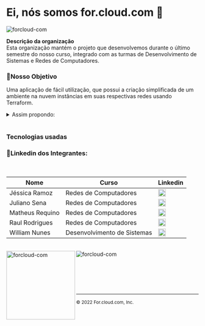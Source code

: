 # Ei, nós somos for.cloud.com 👋

<p align="left"> <img src= "https://komarev.com/ghpvc/?username=forcloud-com&label=Profile%20views&color=brightgreen&style=flat" alt="forcloud-com" /> </p>

<p><strong>Descrição da organização</strong><br>
Esta organização mantém o projeto que desenvolvemos durante o último semestre do nosso curso, integrado com as turmas de Desenvolvimento de Sistemas e Redes de Computadores. 
</p>

### **:hibiscus:Nosso Objetivo**

Uma aplicação de fácil utilização, que possui a criação simplificada de um ambiente na nuvem instâncias em suas respectivas redes usando Terraform.

<details>
    <summary>Assim propondo:</summary>
    <br>
    <ul>
        <li>Rentabilidade;</li>
        <li>Alta disponibilidade.</li>  
        <li>Nossa aplicação com:
            <ul>
                <li>Fácil entedimento;</li>
                <li>Praticidade ao utilizar;</li>
                <li>.</li>
            </ul>
        </li>
    </ul>
</details>

<br>

### Tecnologias usadas
### :hibiscus:Linkedin dos Integrantes:
<div> <!--Linkedin dos Integrantes Começo-->
    <table>
        <thead>
            <th>Nome</th>
            <th>Curso</th>
            <th>Linkedin</th>
        </thead>
        ㅤ
        <tbody>
        ㅤ
            <tr> <!--Linkedin Jéssica Começo -->
                <td>Jéssica Ramoz</td>
                <td>Redes de Computadores</td>
                <td><a href="https://www.linkedin.com/in/jéssica-ramoz-303641227" target="_blank"><img src="https://img.icons8.com/fluency/240/undefined/linkedin-circled.png" align="center" alt="Linkedin" height="20" width="20" /></a> </td>
            </tr> <!--Linkedin Jéssica Fim -->
            ㅤ
            <tr> <!--Linkedin Juliano Começo -->
                <td>Juliano Sena</td>
                <td>Redes de Computadores</td>
                <td><a href="https://www.linkedin.com/in/juliano-sena-94bb27212" target="_blank"><img src="https://img.icons8.com/fluency/240/undefined/linkedin-circled.png" align="center" alt="Linkedin" height="20" width="20" /></a> </td>
            </tr> <!--Linkedin Juliano Fim -->
            ㅤ
            <tr> <!--Linkedin Matheus Começo -->
                <td>Matheus Requino</td>
                <td>Redes de Computadores</td>
                <td><a href="https://www.linkedin.com/in/matheus-henrique-requino-costa-2b967a226" target="_blank"><img src="https://img.icons8.com/fluency/240/undefined/linkedin-circled.png" align="center" alt="Linkedin" height="20" width="20" /></a> </td>
            </tr> <!--Linkedin Matheus Fim -->
            ㅤ
            <tr> <!--Linkedin Raul Começo -->
                <td>Raul Rodrigues</td>
                <td>Redes de Computadores</td>
                <td><a href="https://www.linkedin.com/in/raul-rodrigues-soares-4b7975232/" target="_blank"><img src="https://img.icons8.com/fluency/240/undefined/linkedin-circled.png" align="center" alt="Linkedin" height="20" width="20" /></a> </td>
            </tr> <!--Linkedin Raul Fim -->
            ㅤ
            <tr> <!--Linkedin William Começo -->
                <td>William Nunes</td>
                <td>Desenvolvimento de Sistemas</td>
                <td><a href="https://www.linkedin.com/in/will/" target="_blank"><img src="https://img.icons8.com/fluency/240/undefined/linkedin-circled.png" align="center" alt="Linkedin" height="20" width="20" /></a> </td>
            </tr> <!--Linkedin William Começo -->
    </table>
</div> <!--Linkedin dos Integrantes Fim-->

<br>

<div> <!--Status da Organização-->
    <img align="left" src="https://github-readme-stats.vercel.app/api?username=forcloud-com&show_icons=true&theme=vision-friendly-dark&include_all_commits=true&count_private=true" height="180em"alt="forcloud-com" /> 
    <img align="center" src="https://github-readme-stats.vercel.app/api/top-langs/?username=forcloud-com&layout=compact&langs_count=7&theme=vision-friendly-dark" alt="forcloud-com" />
</div> <!--Status da Organização-->

<br><br><br><br>

---

<sub>© 2022 For.cloud.com, Inc.</sub>

<!--
Made with @raulrsoares © 2022  For.cloud.com, Inc.
-->
